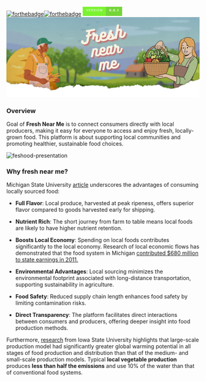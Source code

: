 [<img alt="forthebadge" height="24" src="https://forthebadge.com/images/featured/featured-contains-cat-gifs.svg"/>](https://forthebadge.com)[<img alt="forthebadge" height="24" src="https://forthebadge.com/images/badges/works-on-my-machine.svg"/>](https://forthebadge.com) <img alt="version-badge.svg" height="24" src="assets/version-badge.svg"/>
![fresh-back.png](assets%2Ffresh-back.png)
### Overview

Goal of **Fresh Near Me** is to connect consumers directly with local producers, making it easy for everyone to access and enjoy fresh, locally-grown food. This platform is about supporting local communities and promoting healthier, sustainable food choices.

![feshood-presentation](https://github.com/Lycan7hropus/freshood/assets/83671766/26da7e61-c9c9-4f1a-9f28-0b31c9fa590c)

### Why fresh near me?
Michigan State University [article](https://www.canr.msu.edu/news/seven-benefits-of-local-food) underscores the advantages of consuming locally sourced food:

- **Full Flavor**: Local produce, harvested at peak ripeness, offers superior flavor compared to goods harvested early for shipping.


- **Nutrient Rich**: The short journey from farm to table means local foods are likely to have higher nutrient retention.


- **Boosts Local Economy**: Spending on local foods contributes significantly to the local economy. Research of local
  economic flows has demonstrated that the food system in
  Michigan [contributed $680 million to state earnings in 2011.](https://www.canr.msu.edu/cea/uploads/files/valuingmilocalfoodsystem.pdf)


- **Environmental Advantages**: Local sourcing minimizes the environmental footprint associated with long-distance transportation, supporting sustainability in agriculture.


- **Food Safety**: Reduced supply chain length enhances food safety by limiting contamination risks.


- **Direct Transparency**: The platform facilitates direct interactions between consumers and producers, offering deeper insight into food production methods.

Furthermore, [research](https://www.cals.iastate.edu/news/2022/research-shows-significant-environmental-benefits-local-food-production) from Iowa State University highlights that large-scale production model had significantly greater global warming potential in all stages of food production and
distribution than that of the medium- and small-scale production models.
Typical **local vegetable production** produces **less than half the emissions** and use 10% of the water than that of
conventional food systems.

